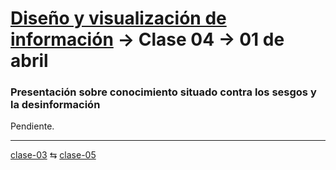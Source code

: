# [Diseño y visualización de información](https://github.com/profesorfaco/aud5v027-2025) → Clase 04 → 01 de abril

### Presentación sobre conocimiento situado contra los sesgos y la desinformación

Pendiente.

_ _ _ _ 

[clase-03](https://github.com/profesorfaco/aud5v027-2025/blob/main/clase-03/README.md) ⇆ [clase-05](https://github.com/profesorfaco/aud5v027-2025/blob/main/clase-05/README.md)
